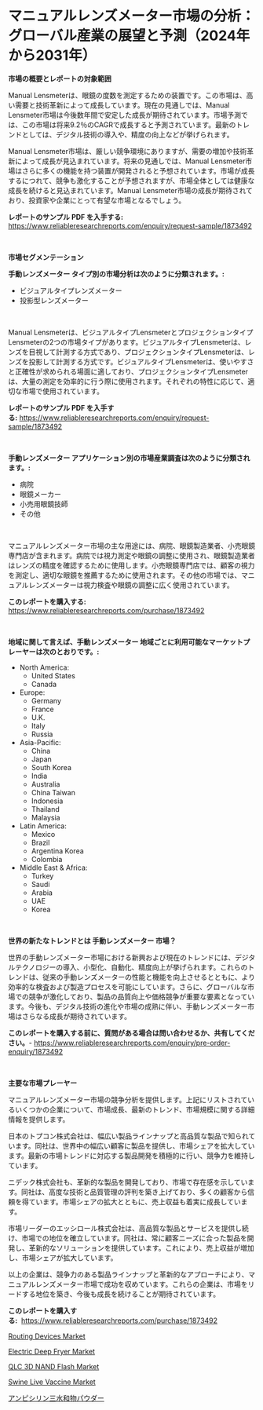 <p><h1>マニュアルレンズメーター市場の分析：グローバル産業の展望と予測（2024年から2031年）</h1></p><p><strong>市場の概要とレポートの対象範囲</strong></p>
<p><p>Manual Lensmeterは、眼鏡の度数を測定するための装置です。この市場は、高い需要と技術革新によって成長しています。現在の見通しでは、Manual Lensmeter市場は今後数年間で安定した成長が期待されています。市場予測では、この市場は将来9.2％のCAGRで成長すると予測されています。最新のトレンドとしては、デジタル技術の導入や、精度の向上などが挙げられます。</p><p>Manual Lensmeter市場は、厳しい競争環境にありますが、需要の増加や技術革新によって成長が見込まれています。将来の見通しでは、Manual Lensmeter市場はさらに多くの機能を持つ装置が開発されると予想されています。市場が成長するにつれて、競争も激化することが予想されますが、市場全体としては健康な成長を続けると見込まれています。Manual Lensmeter市場の成長が期待されており、投資家や企業にとって有望な市場となるでしょう。</p></p>
<p><strong>レポートのサンプル PDF を入手する:</strong> <a href="https://www.reliableresearchreports.com/enquiry/request-sample/1873492">https://www.reliableresearchreports.com/enquiry/request-sample/1873492</a></p>
<p>&nbsp;</p>
<p><strong>市場セグメンテーション</strong></p>
<p><strong>手動レンズメーター タイプ別の市場分析は次のように分類されます。:</strong></p>
<p><ul><li>ビジュアルタイプレンズメーター</li><li>投影型レンズメーター</li></ul></p>
<p>&nbsp;</p>
<p><p>Manual Lensmeterは、ビジュアルタイプLensmeterとプロジェクションタイプLensmeterの2つの市場タイプがあります。ビジュアルタイプLensmeterは、レンズを目視して計測する方式であり、プロジェクションタイプLensmeterは、レンズを投影して計測する方式です。ビジュアルタイプLensmeterは、使いやすさと正確性が求められる場面に適しており、プロジェクションタイプLensmeterは、大量の測定を効率的に行う際に使用されます。それぞれの特性に応じて、適切な市場で使用されています。</p></p>
<p><strong>レポートのサンプル PDF を入手する:</strong>&nbsp;<a href="https://www.reliableresearchreports.com/enquiry/request-sample/1873492">https://www.reliableresearchreports.com/enquiry/request-sample/1873492</a></p>
<p>&nbsp;</p>
<p><strong> 手動レンズメーター アプリケーション別の市場産業調査は次のように分類されます。:</strong></p>
<p><ul><li>病院</li><li>眼鏡メーカー</li><li>小売用眼鏡技師</li><li>その他</li></ul></p>
<p>&nbsp;</p>
<p><p>マニュアルレンズメーター市場の主な用途には、病院、眼鏡製造業者、小売眼鏡専門店が含まれます。病院では視力測定や眼鏡の調整に使用され、眼鏡製造業者はレンズの精度を確認するために使用します。小売眼鏡専門店では、顧客の視力を測定し、適切な眼鏡を推薦するために使用されます。その他の市場では、マニュアルレンズメーターは視力検査や眼鏡の調整に広く使用されています。</p></p>
<p><strong>このレポートを購入する:</strong>&nbsp; <a href="https://www.reliableresearchreports.com/purchase/1873492">https://www.reliableresearchreports.com/purchase/1873492</a></p>
<p>&nbsp;</p>
<p><strong>地域に関して言えば、手動レンズメーター 地域ごとに利用可能なマーケットプレーヤーは次のとおりです。:</strong></p>
<p><ul>
    <li>
        North America:
        <ul>
            <li>United States</li>
            <li>Canada</li>
        </ul>
    </li>
    <li>
        Europe:
        <ul>
            <li>Germany</li>
            <li>France</li>
            <li>U.K.</li>
            <li>Italy</li>
            <li>Russia</li>
        </ul>
    </li>
    <li>
        Asia-Pacific:
        <ul>
            <li>China</li>
            <li>Japan</li>
            <li>South Korea</li>
            <li>India</li>
            <li>Australia</li>
            <li>China Taiwan</li>
            <li>Indonesia</li>
            <li>Thailand</li>
            <li>Malaysia</li>
        </ul>
    </li>
    <li>
        Latin America:
        <ul>
            <li>Mexico</li>
            <li>Brazil</li>
            <li>Argentina Korea</li>
            <li>Colombia</li>
        </ul>
    </li>
    <li>
        Middle East & Africa:
        <ul>
            <li>Turkey</li>
            <li>Saudi</li>
            <li>Arabia</li>
            <li>UAE</li>
            <li>Korea</li>
        </ul>
    </li>
    </ul></p>
<p>&nbsp;</p>
<p><strong>世界の新たなトレンドとは 手動レンズメーター 市場？</strong></p>
<p><p>世界の手動レンズメーター市場における新興および現在のトレンドには、デジタルテクノロジーの導入、小型化、自動化、精度向上が挙げられます。これらのトレンドは、従来の手動レンズメーターの性能と機能を向上させるとともに、より効率的な検査および製造プロセスを可能にしています。さらに、グローバルな市場での競争が激化しており、製品の品質向上や価格競争が重要な要素となっています。今後も、デジタル技術の進化や市場の成熟に伴い、手動レンズメーター市場はさらなる成長が期待されています。</p></p>
<p><strong>このレポートを購入する前に、質問がある場合は問い合わせるか、共有してください。</strong>- <a href="https://www.reliableresearchreports.com/enquiry/pre-order-enquiry/1873492">https://www.reliableresearchreports.com/enquiry/pre-order-enquiry/1873492</a></p>
<p>&nbsp;</p>
<p><strong>主要な市場プレーヤー</strong></p>
<p><p>マニュアルレンズメーター市場の競争分析を提供します。上記にリストされているいくつかの企業について、市場成長、最新のトレンド、市場規模に関する詳細情報を提供します。</p><p>日本のトプコン株式会社は、幅広い製品ラインナップと高品質な製品で知られています。同社は、世界中の幅広い顧客に製品を提供し、市場シェアを拡大しています。最新の市場トレンドに対応する製品開発を積極的に行い、競争力を維持しています。</p><p>ニデック株式会社も、革新的な製品を開発しており、市場で存在感を示しています。同社は、高度な技術と品質管理の評判を築き上げており、多くの顧客から信頼を得ています。市場シェアの拡大とともに、売上収益も着実に成長しています。</p><p>市場リーダーのエッシロール株式会社は、高品質な製品とサービスを提供し続け、市場での地位を確立しています。同社は、常に顧客ニーズに合った製品を開発し、革新的なソリューションを提供しています。これにより、売上収益が増加し、市場シェアが拡大しています。</p><p>以上の企業は、競争力のある製品ラインナップと革新的なアプローチにより、マニュアルレンズメーター市場で成功を収めています。これらの企業は、市場をリードする地位を築き、今後も成長を続けることが期待されています。</p></p>
<p><strong>このレポートを購入する:</strong>&nbsp;&nbsp;<a href="https://www.reliableresearchreports.com/purchase/1873492">https://www.reliableresearchreports.com/purchase/1873492</a></p>
<p><p><a href="https://view.publitas.com/reportprime-1/routing-devices-market-size-share-trends-analysis-report-by-application-regional-outlook-competitive-strategies-and-segment-forecasts-2024-2031/">Routing Devices Market</a></p><p><a href="https://github.com/gdfhhhj/Market-Research-Report-List-3/blob/main/electric-deep-fryer-market.md">Electric Deep Fryer Market</a></p><p><a href="https://issuu.com/reportprime-2/docs/qlc-3d-nand-flash-market-size-2030.pptx">QLC 3D NAND Flash Market</a></p><p><a href="https://spotless-saver-8fd.notion.site/Swine-Live-Vaccine-Market-Furnish-Information-about-Market-Size-Market-Share-Market-Dynamics-and--ed8bbf1e84c243b6abf7c649629cc652">Swine Live Vaccine Market</a></p><p><a href="https://github.com/oqoeusbvpadwjs08/Market-Research-Report-List-1/blob/main/84567372688.md">アンピシリン三水和物パウダー</a></p></p>